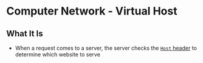 # Computer Network - Virtual Host

## What It Is

- When a request comes to a server, the server checks the [`Host` header](http-request-header.md#host) to determine which website to serve

